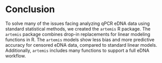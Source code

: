 # Conclusion

To solve many of the issues facing analyzing qPCR eDNA data using
standard statistical methods, we created the `artemis` R package. The
`artemis` package combines drop-in replacements for linear modeling
functions in R. The `artemis` models show less bias and more predictive
accuracy for censored eDNA data, compared to standard linear models.
Additionally, `artemis` includes many functions to support a full eDNA
workflow. 

